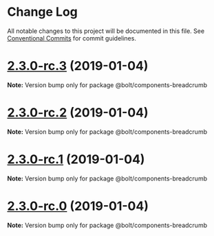 # Change Log

All notable changes to this project will be documented in this file.
See [Conventional Commits](https://conventionalcommits.org) for commit guidelines.

# [2.3.0-rc.3](https://github.com/bolt-design-system/bolt/tree/master/packages/components/bolt-breadcrumb/compare/v2.3.0-rc.2...v2.3.0-rc.3) (2019-01-04)

**Note:** Version bump only for package @bolt/components-breadcrumb





# [2.3.0-rc.2](https://github.com/bolt-design-system/bolt/tree/master/packages/components/bolt-breadcrumb/compare/v2.3.0-rc.1...v2.3.0-rc.2) (2019-01-04)

**Note:** Version bump only for package @bolt/components-breadcrumb





# [2.3.0-rc.1](https://github.com/bolt-design-system/bolt/tree/master/packages/components/bolt-breadcrumb/compare/vv2.3.0-rc.0...v2.3.0-rc.1) (2019-01-04)

**Note:** Version bump only for package @bolt/components-breadcrumb





# [2.3.0-rc.0](https://github.com/bolt-design-system/bolt/tree/master/packages/components/bolt-breadcrumb/compare/v2.2.1...v2.3.0-rc.0) (2019-01-04)

**Note:** Version bump only for package @bolt/components-breadcrumb
